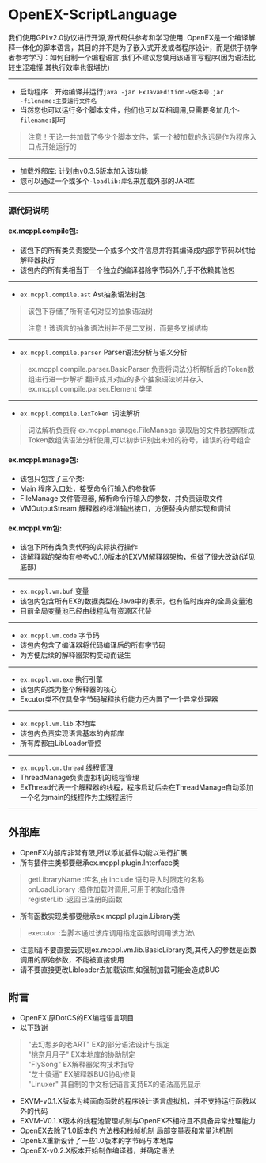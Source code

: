 # OpenEX-ScriptLanguage

<p>我们使用GPLv2.0协议进行开源,源代码供参考和学习使用.
OpenEX是一个编译解释一体化的脚本语言，其目的并不是为了嵌入式开发或者程序设计，而是供于初学者参考学习：如何自制一个编程语言,我们不建议您使用该语言写程序(因为语法比较生涩难懂,其执行效率也很堪忧)
</p>

<hr>

* 启动程序：开始编译并运行<code>java -jar ExJavaEdition-v版本号.jar -filename:主要运行文件名</code>
* 当然您也可以运行多个脚本文件，他们也可以互相调用,只需要多加几个<code>-filename:</code>即可
> 注意！无论一共加载了多少个脚本文件，第一个被加载的永远是作为程序入口点开始运行的

<hr>

* 加载外部库: 计划由v0.3.5版本加入该功能
* 您可以通过一个或多个<code>-loadlib:库名</code>来加载外部的JAR库

<hr>

### 源代码说明

#### ex.mcppl.compile包:
* 该包下的所有类负责接受一个或多个文件信息并将其编译成内部字节码以供给解释器执行
* 该包内的所有类相当于一个独立的编译器除字节码外几乎不依赖其他包

<hr>

* <code>ex.mcppl.compile.ast</code> Ast抽象语法树包:
> <p>该包下存储了所有语句对应的抽象语法树</p>
> 注意！该语言的抽象语法树并不是二叉树，而是多叉树结构

<hr>

* <code>ex.mcppl.compile.parser</code> Parser语法分析与语义分析
> ex.mcppl.compile.parser.BasicParser 负责将词法分析解析后的Token数组进行进一步解析
> 翻译成其对应的多个抽象语法树并存入 ex.mcppl.compile.parser.Element 类里

<hr>

* <code>ex.mcppl.compile.LexToken </code>词法解析
> 词法解析负责将 ex.mcppl.manage.FileManage 读取后的文件数据解析成Token数组供语法分析使用,可以初步识别出未知的符号，错误的符号组合


#### ex.mcppl.manage包:
* 该包只包含了三个类: 
* Main 程序入口处，接受命令行输入的参数等
* FileManage 文件管理器, 解析命令行输入的参数，并负责读取文件
* VMOutputStream 解释器的标准输出接口，方便替换内部实现和调试

#### ex.mcppl.vm包:
* 该包下所有类负责代码的实际执行操作
* 该解释器的架构有参考v0.1.0版本的EXVM解释器架构，但做了很大改动(详见底部)

<hr>

* <code>ex.mcppl.vm.buf</code> 变量
* 该包内包含所有EX的数据类型在Java中的表示，也有临时废弃的全局变量池
* 目前全局变量池已经由线程私有资源区代替

<hr>

* <code>ex.mcppl.vm.code</code> 字节码
* 该包内包含了编译器将代码编译后的所有字节码
* 为方便后续的解释器架构变动而诞生

<hr>

* <code>ex.mcppl.vm.exe</code> 执行引擎
* 该包内的类为整个解释器的核心
* Excutor类不仅具备字节码解释执行能力还内置了一个异常处理器

<hr>

* <code>ex.mcppl.vm.lib</code> 本地库
* 该包内负责实现语言基本的内部库
* 所有库都由LibLoader管控

<hr>

* <code>ex.mcppl.cm.thread</code> 线程管理
* ThreadManage负责虚拟机的线程管理
* ExThread代表一个解释器的线程，程序启动后会在ThreadManage自动添加一个名为main的线程作为主线程运行

<hr>

## 外部库
* OpenEX内部库非常有限,所以添加插件功能以进行扩展
* 所有插件主类都要继承ex.mcppl.plugin.Interface类
> getLibraryName :库名,由 include 语句导入时限定的名称\
> onLoadLibrary :插件加载时调用,可用于初始化插件\
> registerLib :返回已注册的函数

* 所有函数实现类都要继承ex.mcppl.plugin.Library类
> executor :当脚本通过该库调用指定函数时调用该方法\

* 注意!请不要直接去实现ex.mcppl.vm.lib.BasicLibrary类,其传入的参数是函数调用的原始参数，不能被直接使用
* 请不要直接更改Libloader去加载该库,如强制加载可能会造成BUG


## 附言
* OpenEX 原DotCS的EX编程语言项目
* 以下致谢
> "去幻想乡的老ART" EX的部分语法设计与规定\
> "桃奈月月子" EX本地库的协助制定\
> "FlySong" EX解释器架构技术指导\
> "芝士傻逼" EX解释器BUG协助修复\
> "Linuxer" 其自制的中文标记语言支持EX的语法高亮显示

* EXVM-v0.1.X版本为纯面向函数的程序设计语言虚拟机，并不支持运行函数以外的代码
* EXVM-V0.1.X版本的线程池管理机制与OpenEX不相符且不具备异常处理能力
* OpenEX去除了1.0版本的 方法栈和栈帧机制 局部变量表和常量池机制
* OpenEX重新设计了一些1.0版本的字节码与本地库
* OpenEX-v0.2.X版本开始制作编译器，并确定语法